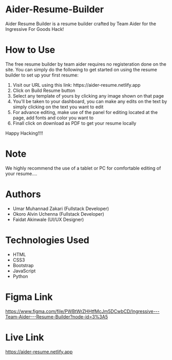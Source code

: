 # Aider-Resume-Builder

Aider Resume Builder is a resume builder crafted by Team Aider for the Ingressive For Goods Hack!

# How to Use

The free resume builder by team aider requires no registeration done on the site. You can simply do the following to get started on using the resume builder to set up your first resume:

<ol>
<li>Visit our URL using this link: https://aider-resume.netlify.app</li>
<li>Click on Build Resume button</li>
<li>Select any template of yours by clicking any image shown on that page</li>
<li>You'll be taken to your dashboard, you can make any edits on the text by simply clicking on the text you want to edit</li>
<li>For advance editing, make use of the panel for editing located at the page, add fonts and color you want to</li>
<li>Finall click on download as PDF to get your resume locally</li>
</ol>
Happy Hacking!!!!

# Note
We highly recommend the use of a tablet or PC for comfortable editing of your resume....

# Authors
<ul>
<li>Umar Muhannad Zakari (Fullstack Developer)</li>
<li>Okoro Alvin Uchenna (Fullstack Developer)</li>
<li>Faidat Akinwale (UI/UX Designer)</li>
</ul>

# Technologies Used
<ul>
<li>HTML</li>
<li>CSS3</li>
<li>Bootstrap</li>
<li>JavaScript</li>
<li>Python</li>
</ul>

# Figma Link
https://www.figma.com/file/PWBtWrZHHtfMcJm5DCwbCD/Ingressive---Team-Aider---Resume-Builder?node-id=3%3A5

# Live Link
https://aider-resume.netlify.app